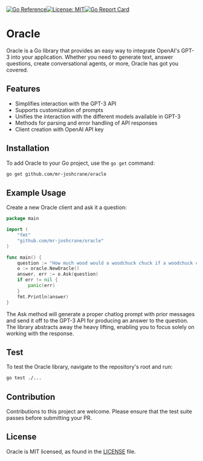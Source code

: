 [![Go Reference](https://pkg.go.dev/badge/github.com/mr-joshcrane/oracle.svg)](https://pkg.go.dev/github.com/mr-joshcrane/oracle)[![License: MIT](https://img.shields.io/badge/License-MIT-yellow.svg)](https://opensource.org/licenses/MIT)[![Go Report Card](https://goreportcard.com/badge/github.com/mr-joshcrane/oracle)](https://goreportcard.com/report/github.com/mr-joshcrane/oracle)


# Oracle

Oracle is a Go library that provides an easy way to integrate OpenAI's GPT-3 into your application. Whether you need to generate text, answer questions, create conversational agents, or more, Oracle has got you covered.

## Features

- Simplifies interaction with the GPT-3 API
- Supports customization of prompts
- Unifies the interaction with the different models available in GPT-3
- Methods for parsing and error handling of API responses
- Client creation with OpenAI API key

## Installation

To add Oracle to your Go project, use the `go get` command:

```sh
go get github.com/mr-joshcrane/oracle
```

## Example Usage

Create a new Oracle client and ask it a question:

```go
package main

import (
    "fmt"
    "github.com/mr-joshcrane/oracle"
)

func main() {
    question := "How much wood would a woodchuck chuck if a woodchuck could chuck wood?"
    o := oracle.NewOracle()
    answer, err := o.Ask(question)
    if err != nil {
        panic(err)
    }
    fmt.Println(answer)
}
```

The Ask method will generate a proper chatlog prompt with prior messages and send it off to the GPT-3 API for producing an answer to the question. The library abstracts away the heavy lifting, enabling you to focus solely on working with the response.

## Test

To test the Oracle library, navigate to the repository's root and run:

```sh
go test ./...
```

## Contribution

Contributions to this project are welcome. Please ensure that the test suite passes before submitting your PR.

## License

Oracle is MIT licensed, as found in the [LICENSE](https://github.com/mr-joshcrane/oracle/blob/main/LICENSE) file.

